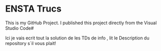 # ENSTA Trucs

This is my GitHub Project. I published this project directly from the Visual Studio Code#

Ici je vais ecrit tout la solution de les TDs de info , lit le Description du repository s`il vous plait!